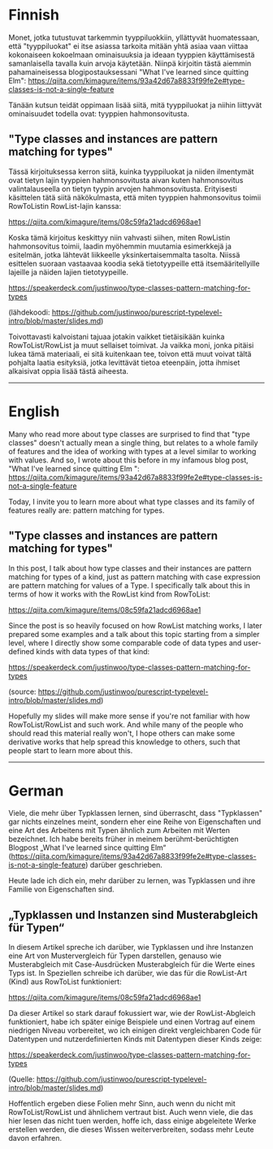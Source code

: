 # Finnish

Monet, jotka tutustuvat tarkemmin tyyppiluokkiin, yllättyvät huomatessaan, että "tyyppiluokat" ei itse asiassa tarkoita mitään yhtä asiaa vaan viittaa kokonaiseen kokoelmaan ominaisuuksia ja ideaan tyyppien käyttämisestä samanlaisella tavalla kuin arvoja käytetään. Niinpä kirjoitin tästä aiemmin pahamaineisessa blogipostauksessani "What I've learned since quitting Elm": <https://qiita.com/kimagure/items/93a42d67a8833f99fe2e#type-classes-is-not-a-single-feature>

Tänään kutsun teidät oppimaan lisää siitä, mitä tyyppiluokat ja niihin liittyvät ominaisuudet todella ovat: tyyppien hahmonsovitusta.

## "Type classes and instances are pattern matching for types"

Tässä kirjoituksessa kerron siitä, kuinka tyyppiluokat ja niiden ilmentymät ovat tietyn lajin tyyppien hahmonsovitusta aivan kuten hahmonsovitus valintalauseella on tietyn tyypin arvojen hahmonsovitusta. Erityisesti käsittelen tätä siitä näkökulmasta, että miten tyyppien hahmonsovitus toimii RowToListin RowList-lajin kanssa:

<https://qiita.com/kimagure/items/08c59fa21adcd6968ae1>

Koska tämä kirjoitus keskittyy niin vahvasti siihen, miten RowListin hahmonsovitus toimii, laadin myöhemmin muutamia esimerkkejä ja esitelmän, jotka lähtevät liikkeelle yksinkertaisemmalta tasolta. Niissä esittelen suoraan vastaavaa koodia sekä tietotyypeille että itsemääritellyille lajeille ja näiden lajien tietotyypeille.

<https://speakerdeck.com/justinwoo/type-classes-pattern-matching-for-types>

(lähdekoodi: <https://github.com/justinwoo/purescript-typelevel-intro/blob/master/slides.md>)

Toivottavasti kalvoistani tajuaa jotakin vaikket tietäisikään kuinka RowToList/RowList ja muut sellaiset toimivat. Ja vaikka moni, jonka pitäisi lukea tämä materiaali, ei sitä kuitenkaan tee, toivon että muut voivat tältä pohjalta laatia esityksiä, jotka levittävät tietoa eteenpäin, jotta ihmiset alkaisivat oppia lisää tästä aiheesta.

---

# English

Many who read more about type classes are surprised to find that "type classes" doesn't actually mean a single thing, but relates to a whole family of features and the idea of working with types at a level similar to working with values. And so, I wrote about this before in my infamous blog post, "What I've learned since quitting Elm
": <https://qiita.com/kimagure/items/93a42d67a8833f99fe2e#type-classes-is-not-a-single-feature>

Today, I invite you to learn more about what type classes and its family of features really are: pattern matching for types.

## "Type classes and instances are pattern matching for types"

In this post, I talk about how type classes and their instances are pattern matching for types of a kind, just as pattern matching with case expression are pattern matching for values of a Type. I specifically talk about this in terms of how it works with the RowList kind from RowToList:

<https://qiita.com/kimagure/items/08c59fa21adcd6968ae1>

Since the post is so heavily focused on how RowList matching works, I later prepared some examples and a talk about this topic starting from a simpler level, where I directly show some comparable code of data types and user-defined kinds with data types of that kind:

<https://speakerdeck.com/justinwoo/type-classes-pattern-matching-for-types>

(source: <https://github.com/justinwoo/purescript-typelevel-intro/blob/master/slides.md>)

Hopefully my slides will make more sense if you're not familiar with how RowToList/RowList and such work. And while many of the people who should read this material really won't, I hope others can make some derivative works that help spread this knowledge to others, such that people start to learn more about this.

---

# German

Viele, die mehr über Typklassen lernen, sind überrascht, dass "Typklassen" gar nichts einzelnes meint, sondern eher eine Reihe von Eigenschaften und eine Art des Arbeitens mit Typen ähnlich zum Arbeiten mit Werten bezeichnet. Ich habe bereits früher in meinem berühmt-berüchtigten Blogpost „What I've learned since quitting Elm“ (https://qiita.com/kimagure/items/93a42d67a8833f99fe2e#type-classes-is-not-a-single-feature) darüber geschrieben.

Heute lade ich dich ein, mehr darüber zu lernen, was Typklassen und ihre Familie von Eigenschaften sind.

## „Typklassen und Instanzen sind Musterabgleich für Typen“

In diesem Artikel spreche ich darüber, wie Typklassen und ihre Instanzen eine Art von Mustervergleich für Typen darstellen, genauso wie Musterabgleich mit Case-Ausdrücken Musterabgleich für die Werte eines Typs ist. In Speziellen schreibe ich darüber, wie das für die RowList-Art (Kind) aus RowToList funktioniert:

https://qiita.com/kimagure/items/08c59fa21adcd6968ae1

Da dieser Artikel so stark darauf fokussiert war, wie der RowList-Abgleich funktioniert, habe ich später einige Beispiele und einen Vortrag auf einem niedrigen Niveau vorbereitet, wo ich einigen direkt vergleichbaren Code für Datentypen und nutzerdefinierten Kinds mit Datentypen dieser Kinds zeige:

https://speakerdeck.com/justinwoo/type-classes-pattern-matching-for-types

(Quelle: https://github.com/justinwoo/purescript-typelevel-intro/blob/master/slides.md)

Hoffentlich ergeben diese Folien mehr Sinn, auch wenn du nicht mit RowToList/RowList und ähnlichem vertraut bist. Auch wenn viele, die das hier lesen das nicht tuen werden, hoffe ich, dass einige abgeleitete Werke erstellen werden, die dieses Wissen weiterverbreiten, sodass mehr Leute davon erfahren.
